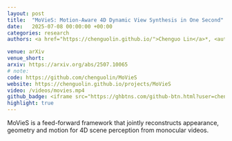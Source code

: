 ```yaml
---
layout: post
title:  "MoVieS: Motion-Aware 4D Dynamic View Synthesis in One Second"
date:   2025-07-08 00:00:00 +00:00
categories: research
authors: <a href="https://chenguolin.github.io/">Chenguo Lin</a>*, <author>Yuchen Lin</author>*, <a href="https://paulpanwang.github.io/">Panwang Pan</a>, <a href="https://scholar.google.com/citations?user=S2OksN4AAAAJ&hl=en">Yifan Yu</a>, <a href="https://openreview.net/profile?id=~Honglei_Yan1">Honglei Yan</a>, <a href="https://www.cs.cmu.edu/~katef/">Katerina Fragkiadaki</a>, <a href="http://www.muyadong.com">Yadong Mu</a>

venue: arXiv
venue_short: 
arxiv: https://arxiv.org/abs/2507.10065
# note: 
code: https://github.com/chenguolin/MoVieS
website: https://chenguolin.github.io/projects/MoVieS
video: /videos/movies.mp4
github_badge: <iframe src="https://ghbtns.com/github-btn.html?user=chenguolin&repo=MoVieS&type=star&count=true" frameborder="0" scrolling="0" width="170" height="20" style="vertical-align:middle;"></iframe>
highlight: true
---
```

MoVieS is a feed-forward framework that jointly reconstructs appearance, geometry and motion for 4D scene perception from monocular videos.
